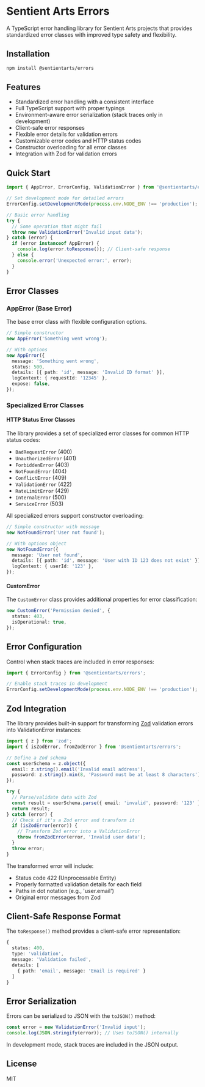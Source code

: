 # Sentient Arts Errors

A TypeScript error handling library for Sentient Arts projects that provides standardized error classes with improved type safety and flexibility.

## Installation

```bash
npm install @sentientarts/errors
```

## Features

- Standardized error handling with a consistent interface
- Full TypeScript support with proper typings
- Environment-aware error serialization (stack traces only in development)
- Client-safe error responses
- Flexible error details for validation errors
- Customizable error codes and HTTP status codes
- Constructor overloading for all error classes
- Integration with Zod for validation errors

## Quick Start

```typescript
import { AppError, ErrorConfig, ValidationError } from '@sentientarts/errors';

// Set development mode for detailed errors
ErrorConfig.setDevelopmentMode(process.env.NODE_ENV !== 'production');

// Basic error handling
try {
  // Some operation that might fail
  throw new ValidationError('Invalid input data');
} catch (error) {
  if (error instanceof AppError) {
    console.log(error.toResponse()); // Client-safe response
  } else {
    console.error('Unexpected error:', error);
  }
}
```

## Error Classes

### AppError (Base Error)

The base error class with flexible configuration options.

```typescript
// Simple constructor
new AppError('Something went wrong');

// With options
new AppError({
  message: 'Something went wrong',
  status: 500,
  details: [{ path: 'id', message: 'Invalid ID format' }],
  logContext: { requestId: '12345' },
  expose: false,
});
```

### Specialized Error Classes

#### HTTP Status Error Classes

The library provides a set of specialized error classes for common HTTP status codes:

- `BadRequestError` (400)
- `UnauthorizedError` (401)
- `ForbiddenError` (403)
- `NotFoundError` (404)
- `ConflictError` (409)
- `ValidationError` (422)
- `RateLimitError` (429)
- `InternalError` (500)
- `ServiceError` (503)

All specialized errors support constructor overloading:

```typescript
// Simple constructor with message
new NotFoundError('User not found');

// With options object
new NotFoundError({
  message: 'User not found',
  details: [{ path: 'id', message: 'User with ID 123 does not exist' }],
  logContext: { userId: '123' },
});
```

#### CustomError

The `CustomError` class provides additional properties for error classification:

```typescript
new CustomError('Permission denied', {
  status: 403,
  isOperational: true,
});
```

## Error Configuration

Control when stack traces are included in error responses:

```typescript
import { ErrorConfig } from '@sentientarts/errors';

// Enable stack traces in development
ErrorConfig.setDevelopmentMode(process.env.NODE_ENV !== 'production');
```

## Zod Integration

The library provides built-in support for transforming [Zod](https://github.com/colinhacks/zod) validation errors into ValidationError instances:

```typescript
import { z } from 'zod';
import { isZodError, fromZodError } from '@sentientarts/errors';

// Define a Zod schema
const userSchema = z.object({
  email: z.string().email('Invalid email address'),
  password: z.string().min(8, 'Password must be at least 8 characters'),
});

try {
  // Parse/validate data with Zod
  const result = userSchema.parse({ email: 'invalid', password: '123' });
  return result;
} catch (error) {
  // Check if it's a Zod error and transform it
  if (isZodError(error)) {
    // Transform Zod error into a ValidationError
    throw fromZodError(error, 'Invalid user data');
  }
  throw error;
}
```

The transformed error will include:

- Status code 422 (Unprocessable Entity)
- Properly formatted validation details for each field
- Paths in dot notation (e.g., 'user.email')
- Original error messages from Zod

## Client-Safe Response Format

The `toResponse()` method provides a client-safe error representation:

```typescript
{
  status: 400,
  type: 'validation',
  message: 'Validation failed',
  details: [
    { path: 'email', message: 'Email is required' }
  ]
}
```

## Error Serialization

Errors can be serialized to JSON with the `toJSON()` method:

```typescript
const error = new ValidationError('Invalid input');
console.log(JSON.stringify(error)); // Uses toJSON() internally
```

In development mode, stack traces are included in the JSON output.

## License

MIT
